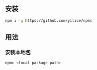 ## 安装
```sh
npm i -g https://github.com/yilice/npmc
```

## 用法
### 安装本地包
```sh
npmc <local package path>
```

